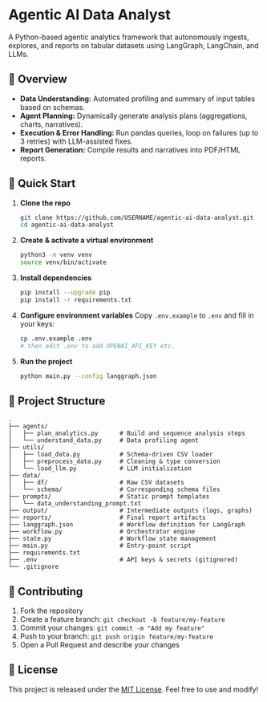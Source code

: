 # Agentic AI Data Analyst

A Python-based agentic analytics framework that autonomously ingests, explores, and reports on tabular datasets using LangGraph, LangChain, and LLMs.

## 📝 Overview

* **Data Understanding:** Automated profiling and summary of input tables based on schemas.
* **Agent Planning:** Dynamically generate analysis plans (aggregations, charts, narratives).
* **Execution & Error Handling:** Run pandas queries, loop on failures (up to 3 retries) with LLM-assisted fixes.
* **Report Generation:** Compile results and narratives into PDF/HTML reports.

## 🚀 Quick Start

1. **Clone the repo**

   ```bash
   git clone https://github.com/USERNAME/agentic-ai-data-analyst.git
   cd agentic-ai-data-analyst
   ```
2. **Create & activate a virtual environment**

   ```bash
   python3 -m venv venv
   source venv/bin/activate
   ```
3. **Install dependencies**

   ```bash
   pip install --upgrade pip
   pip install -r requirements.txt
   ```
4. **Configure environment variables**
   Copy `.env.example` to `.env` and fill in your keys:

   ```bash
   cp .env.example .env
   # then edit .env to add OPENAI_API_KEY etc.
   ```
5. **Run the project**

   ```bash
   python main.py --config langgraph.json
   ```

## 📂 Project Structure

```
.
├── agents/
│   ├── plan_analytics.py      # Build and sequence analysis steps
│   └── understand_data.py     # Data profiling agent
├── utils/
│   ├── load_data.py           # Schema-driven CSV loader
│   ├── preprocess_data.py     # Cleaning & type conversion
│   └── load_llm.py            # LLM initialization
├── data/
│   ├── df/                    # Raw CSV datasets
│   └── schema/                # Corresponding schema files
├── prompts/                   # Static prompt templates
│   └── data_understanding_prompt.txt
├── output/                    # Intermediate outputs (logs, graphs)
├── reports/                   # Final report artifacts
├── langgraph.json             # Workflow definition for LangGraph
├── workflow.py                # Orchestrator engine
├── state.py                   # Workflow state management
├── main.py                    # Entry-point script
├── requirements.txt
├── .env                       # API keys & secrets (gitignored)
└── .gitignore
```

## 🤝 Contributing

1. Fork the repository
2. Create a feature branch: `git checkout -b feature/my-feature`
3. Commit your changes: `git commit -m "Add my feature"`
4. Push to your branch: `git push origin feature/my-feature`
5. Open a Pull Request and describe your changes

## 📜 License

This project is released under the [MIT License](LICENSE). Feel free to use and modify!

